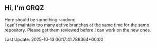 ## Hi, I'm GRQZ
Here should be something random:  
I can't maintain too many active branches at the same time for the same repository.
Please get them reviewed before I can work on the new ones.


Last Update: 2025-10-13 06:17:41.788364+00:00
